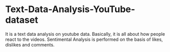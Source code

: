 # Text-Data-Analysis-YouTube-dataset
It is a text data analysis on youtube data. Basically, it is all about how people react to the videos. Sentimental Analysis is performed on the basis of likes, dislikes and comments.
